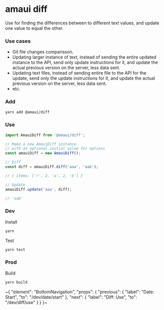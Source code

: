 
# amaui diff

Use for finding the differences between to different text values, and update one value to equal the other.

### Use cases

- Git file changes comparisson.
- Updating larger instance of text, instead of sending the entire updated instance to the API, send only update instructions for it, and update the actual previous version on the server, less data sent.
- Updating text files, instead of sending entire file to the API for the update, send only the update instructions for it, and update the actual previous version on the server, less data sent.
- etc.

### Add

```sh
yarn add @amaui/diff
```

### Use

```ts
import AmauiDiff from '@amaui/diff';

// Make a new AmauiDiff instance
// with an optional initial value for options
const amauiDiff = new AmauiDiff();

// Diff
const diff = amauiDiff.diff('aaa', 'aab');

// { items: ['r', 2, 'a', 2, 'b'] }

// Update
amauiDiff.update('aaa', diff);

// 'aab'
```

### Dev

Install

```sh
yarn
```

Test

```sh
yarn test
```

### Prod

Build

```sh
yarn build
```

~{
  "element": "BottomNavigation",
  "props": {
    "previous": {
      "label": "Date: Start",
      "to": "/dev/date/start"
    },
    "next": {
      "label": "Diff: Use",
      "to": "/dev/diff/use"
    }
  }
}~
